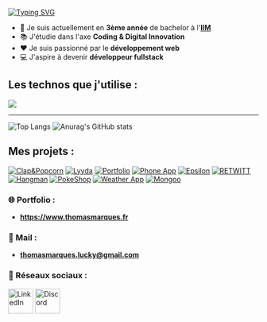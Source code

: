 [![Typing SVG](https://readme-typing-svg.demolab.com?font=Fira+Code&duration=2000&pause=1000&color=00FF00&multiline=true&width=435&height=100&lines=Hello+world!;Je+suis+Thomas+Marques;Je+suis+d%C3%A9veloppeur+web)](https://git.io/typing-svg)

* 🏫 Je suis actuellement en **3ème année** de bachelor à l'[**IIM**](https://iim.fr)
* 📚 J'étudie dans l'axe **Coding & Digital Innovation**
* ❤️ Je suis passionné par le **développement web**
* 💻 J'aspire à devenir **développeur fullstack**


## Les technos que j'utilise :
<img src="https://skillicons.dev/icons?i=html,css,sass,bootstrap,tailwind,js,ts,vue,react,next,nodejs,expressjs,postman,prisma,php,mysql,firebase,docker,python,figma,wordpress,git,github,gitlab,bitbucket" />

<hr>

![Top Langs](https://github-readme-stats.vercel.app/api/top-langs/?username=MarquesThomasCoding&theme=dark&border_color=303030&layout=compact)
![Anurag's GitHub stats](https://github-readme-stats.vercel.app/api?username=MarquesThomasCoding&theme=dark&rank_icon=github&border_color=303030&hide=prs,contribs,stars,issues)

## Mes projets :
[![Clap&Popcorn](https://github-readme-stats.vercel.app/api/pin/?username=MarquesThomasCoding&repo=clap_and_popcorn\&title_color=fff\&icon_color=f9f9f9\&text_color=9f9f9f\&bg_color=151515\&border_color=303030)](https://github.com/MarquesThomasCoding/clap-and-popcorn)
[![Lyyda](https://github-readme-stats.vercel.app/api/pin/?username=MarquesThomasCoding&repo=lyyda\&title_color=fff\&icon_color=f9f9f9\&text_color=9f9f9f\&bg_color=151515\&border_color=303030)](https://github.com/MarquesThomasCoding/lyyda)
[![Portfolio](https://github-readme-stats.vercel.app/api/pin/?username=MarquesThomasCoding&repo=portfolio-v2\&title_color=fff\&icon_color=f9f9f9\&text_color=9f9f9f\&bg_color=151515\&border_color=303030)](https://github.com/MarquesThomasCoding/portfolio-v2)
[![Phone App](https://github-readme-stats.vercel.app/api/pin/?username=MarquesThomasCoding&repo=phone-app-vuejs\&title_color=fff\&icon_color=f9f9f9\&text_color=9f9f9f\&bg_color=151515\&border_color=303030)](https://github.com/MarquesThomasCoding/phone-app-vuejs)
[![Epsilon](https://github-readme-stats.vercel.app/api/pin/?username=MarquesThomasCoding&repo=epsilon\&title_color=fff\&icon_color=f9f9f9\&text_color=9f9f9f\&bg_color=151515\&border_color=303030)](https://github.com/MarquesThomasCoding/epsilon)
[![RETWITT](https://github-readme-stats.vercel.app/api/pin/?username=MarquesThomasCoding&repo=retwitt-project\&title_color=fff\&icon_color=f9f9f9\&text_color=9f9f9f\&bg_color=151515\&border_color=303030)](https://github.com/MarquesThomasCoding/retwitt-project)
[![Hangman](https://github-readme-stats.vercel.app/api/pin/?username=MarquesThomasCoding&repo=hangman-game\&title_color=fff\&icon_color=f9f9f9\&text_color=9f9f9f\&bg_color=151515\&border_color=303030)](https://github.com/MarquesThomasCoding/hangman-game)
[![PokeShop](https://github-readme-stats.vercel.app/api/pin/?username=MarquesThomasCoding&repo=ecommerce-pokemon\&title_color=fff\&icon_color=f9f9f9\&text_color=9f9f9f\&bg_color=151515\&border_color=303030)](https://github.com/MarquesThomasCoding/ecommerce-pokemon)
[![Weather App](https://github-readme-stats.vercel.app/api/pin/?username=MarquesThomasCoding&repo=weather-app-react\&title_color=fff\&icon_color=f9f9f9\&text_color=9f9f9f\&bg_color=151515\&border_color=303030)](https://github.com/MarquesThomasCoding/weather-app-react)
[![Mongoo](https://github-readme-stats.vercel.app/api/pin/?username=MarquesThomasCoding&repo=Rendu-Integration\&title_color=fff\&icon_color=f9f9f9\&text_color=9f9f9f\&bg_color=151515\&border_color=303030)](https://github.com/MarquesThomasCoding/Rendu-Integration)

### 🌐 Portfolio :
* **https://www.thomasmarques.fr**

### 📧 Mail :
* **thomasmarques.lucky@gmail.com**

### 🔗 Réseaux sociaux :

<a href="https://linkedin.com/in/marquesthomas"><img src="https://skillicons.dev/icons?i=linkedin" alt="LinkedIn" width="50"></a>
<a href="https://discord.bio/thomluck"><img src="https://skillicons.dev/icons?i=discord" alt="Discord" width="50"></a>
